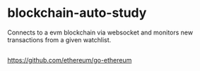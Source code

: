 # blockchain-auto-study
Connects to a evm blockchain via websocket and monitors new transactions from a given watchlist.

##
https://github.com/ethereum/go-ethereum

